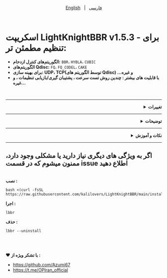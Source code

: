
<p align="center" dir="ltr">
  <a href="/README.md">English</a> &nbsp; | &nbsp; <a href="/README.per.md">فارسی</a>
</p>


<br>



# اسکریپت LightKnightBBR  v1.5.3 - برای تنظیم مطمئن تر:

 - &#x200F;**الگوریتم‌های کنترل ازدحام:** <CODE>BBR</CODE>، <CODE>HYBLA</CODE>، <CODE>CUBIC</CODE>
 - &#x200F;**الگوریتم‌های Qdisc:**&#x200F; <CODE>FQ</CODE>، <CODE>FQ_CODEL</CODE>، <CODE>CAKE</CODE>
 - &#x200F;**برای بهینه سازی: UDP، TCP(توسط الگوریتم های Qdisc) و غیره...**&#x200F;
  - **با قابلیت های بیشتر : چندین روش تست سرعت ،  پشتیبان گیری/بازیابی تنظیمات ، و غیره...**


<br>

----------------------------------------------------------------


<div align="right">
  <details>
    <summary><strong>تغییرات</strong></summary>


<br>**V 1.5.3 :**

- برخی از پارامتر های حساس کامنت شدند

<br>**V 1.5.2 :**

- از این پس تغییرات را در بخش release مشاهده کنید.

**V 1.5 :**
- تغییرات ظاهری - پیام های خروجی 
- افزودن برخی پارامترهای بهینه‌سازی برای کاهش بار شبکه بدون کاهش امنیت استاندارد، مناسب برای طیف گسترده‌ای از کاربردها
- بهبود اسکریپت و ارتقا عملکرد بهینه سازها
- بهینه سازی Speedtest Ookla

**V 1.4 :**
- **موارد افزوده شده :**
- Tcp Congestion Control جدید : Hybla و Cubic
- گزینه Status : الگوریتم Qdisk و Congestion Control فعلی سیستم عامل را نمایش میدهد . (برای نمایش صحیح ضرویست که پس از هر تغییرات و کانفیگ و.. سیستم را ریبوت کنید و مجدد بررسی کنید)
- **موارد تغییر یافته :**
- دسته بندی منو ها تغییر کرد :
- گزینه ‏BBR + Cake <  BBR Base < CakePlus 
- هرکدام از Congestion Control ها امکان فعال سازی با سه نوع FQ_CODE , FQ , CAKE : Qdisk را خواهد داشت .
- تغییرات ظاهری
- بهبود عملکرد

**V 1.3 :**
- بهینه سازی در کانفیگ الگوریتم ها .
- الگوریتم ها فقط در اینترفیس های اصلی اعمال خواهند شد تا از پردازش بیشتر و بهینه سازی معکوس جلوگیری شود .
- بهینه سازی : رفع مشکل تشخیص و .. در برخی سیستم عامل ها .
- عملکرد گزینه بازیابی بهینه شد . حتما قبل از اعمال تنظیمات جدید بازیابی کرده و سپس ریبوت کنید .


**V 1.2 :**
- الگوریتم Cake به عنوان الگوریتم پیشرفته Qos در کنار BBR به صورت ترکیبی اضافه شد.
**از Cake به عنوان الگوریتم Qos حرفه ای در ‌لایه صف‌بندی (Qdisc) استفاده خواهد شد و صف‌بندی ترافیک را به بهترین شکل ممکن مدیریت می‌کند و باعث می‌شود تا نوسانات جیتر و تأخیر به حداقل برسد
و از  BBR در لایه کنترل تراکم به عنوان Tcp Congestion Control استفاده خواهد شد و  بهینه‌ترین سرعت ارسال داده را بدون ایجاد ازدحام در ترافیک TCP فراهم می‌کند .**
-  در هر دو حالت نصب از فایل اصلی بکاپ گرفته میشود.
-  بهبود هایی در گزینه بازیابی تنظیمات .
- بهبود هایی در اعمال ecn 
- بهبود هایی در اعمال الگوریتم 
- الگوریتم Qos - qdisk در اینترفیس مختلف مانند زمانی که اینترفیس آیپی 6 جدا باشد نیز اعمال خواهد شد .
- بهبود هایی در نصب بسته ها 
- بهبود هایی در اجرای تست سرعت و...


**V 1.1 :**
- بهینه سازی شده
- چک کردن سازگاری سیستم‌عامل و کرنل
- ایجاد تغییراتی برای توزیع های مدرن و متد جایگزین برای سیستم‌های قدیمی‌تر در پایتون
- بررسی و نصب بسته‌های مورد نیاز 
- فعال‌سازی ECN (Explicit Congestion Notification)  
- الگوریتم صف‌بندی (fq یا fq_codel) برای اینترفیس شبکه و qdisk در سیستم عامل و کارت شبکه هایی که پشتیبانی نمیکنند یا به دلایلی مثل قدیمی بودن کارت شبکه و... به طور کامل تنظیم نمیشوند با بررسی خودکار توسط اسکریپت تنظیم خواهد شد = **بهینه سازی بیشتر**
- همچنین پیام‌های بازخورد بهبود یافته‌اند تا کاربران بهتر از وضعیت اجرای مراحل مطلع شوند.
  </details>
</div>

------------------------------------------------------------------------------------------

<div align="right">
  <details>
    <summary><strong>توضیحات</strong></summary>


**پروژه ای برای پیکربندی BBR , HYBLA , CUBIC با سه الگوریتم FQ , FQ_CODEL , CAKE و اجرای SpeedTest**

**BBR,HYBLA,CUBIC :**
- پیکربندی کامل 
- پشتیبان گیری و بازیابی تنظیمات اعمال شده 

**Speedtest :**


- 2 روش برای تست سرعت به صورت Bench.sh
- تست سرعت بین 2 سرور با Iperf3
- تست سرعت با *Speedtest By ookla* با امکان تعیین سرور

![image](https://github.com/kalilovers/LightKnightBBR/assets/30160766/d14d4917-82d3-4006-9cad-082b6aeaa40b)
  </details>
</div>

-----------------------

<div align="right">
  <details>
    <summary><strong>نکات و آموزش</strong></summary>
    
- **پیشنهاد من  حداقل نسخه اوبونتو 20.04 به بالا (22 و بالاتر) و دبیان 10 به بالا(حداقل 11 یا 12 و بالاتر) (چون در کرنل های جدیدتر از bbrv2 استفاده میشود) بخصوص برای vpn ، بازی ، تماس و... است**
- **سیستم عامل های پشتیبانی شده » اوبونتو نسخه 18 به بالا - دبیان 10 به بالا**
- حتما در کاربر root و یا با دستور **sudo** اجرا شود
- برای اعمال تغییرات **reboot** لازم است
- توصیه میشود در تانلینگ و سرور های تانل شده , از یک کانفیگ مشابه استفاده کنید تا عملکرد بهینه تر باشد و الگوریتم های هردو یا .. سرور با یکدیگر هماهنگ باشند . برای مثال در صورتی که دو سرور دارید که بهم تانل شده اند , الگوریتم مورد نظر خود مثلا BBR + FQ_CODEL را در هردو سرور فعال کنید ( در صورتی که در یکی از سرور ها اعمال نکنید در واقع آن سرور از تنظیمات و الگوریتم پیشفرض که متفاوت از سرور بهینه شده است استفاده خواهد کرد و باعث جلوگیری از افزایش کامل راندمان تانل و ... خواهد شد) .
  </details>
</div>


------------------------------------------------------------------------------------------
اگر به ویژگی های دیگری نیاز دارید یا مشکلی وجود دارد، ممنون میشوم که در قسمت issue اطلاع دهید
------------

<br>**نصب :**

```
bash <(curl -fsSL https://raw.githubusercontent.com/kalilovers/LightKnightBBR/main/install.sh)
```

**اجرا :**

```
lbbr
```

**حذف :**

```
lbbr --uninstall
```


<br><br>


**❤️ با تشکر ویژه از :**
 - https://github.com/Azumi67
 - https://t.me/OPIran_official

